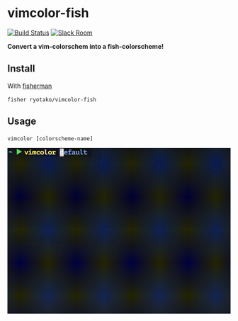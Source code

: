 # vimcolor-fish

[![Build Status][travis-badge]][travis-link]
[![Slack Room][slack-badge]][slack-link]

**Convert a vim-colorschem into a fish-colorscheme!**

## Install

With [fisherman]

```
fisher ryotako/vimcolor-fish
```

## Usage

```fish
vimcolor [colorscheme-name]
```

![demo.gif](./demo.gif)

[travis-link]: https://travis-ci.org/test/test
[travis-badge]: https://img.shields.io/travis/test/test.svg
[slack-link]: https://fisherman-wharf.herokuapp.com
[slack-badge]: https://fisherman-wharf.herokuapp.com/badge.svg
[fisherman]: https://github.com/fisherman/fisherman
